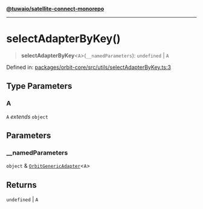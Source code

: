 [**@tuwaio/satellite-connect-monorepo**](../../../README.md)

***

# selectAdapterByKey()

> **selectAdapterByKey**\<`A`\>(`__namedParameters`): `undefined` \| `A`

Defined in: [packages/orbit-core/src/utils/selectAdapterByKey.ts:3](https://github.com/TuwaIO/satellite-connect/blob/b81ca5cd9ff4ba89081ddbf83cf1417d89a09170/packages/orbit-core/src/utils/selectAdapterByKey.ts#L3)

## Type Parameters

### A

`A` *extends* `object`

## Parameters

### \_\_namedParameters

`object` & [`OrbitGenericAdapter`](../type-aliases/OrbitGenericAdapter.md)\<`A`\>

## Returns

`undefined` \| `A`
